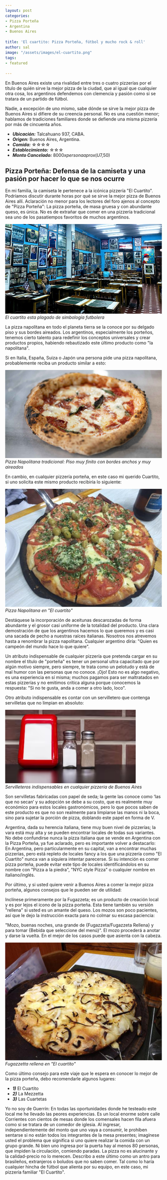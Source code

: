 ```yaml
---
layout: post
categories:
- Pizza Porteña
- Argentina
- Buenos Aires

title: 'El cuartito: Pizza Porteña, fútbol y mucho rock & roll'
author: sal
image: "/assets/images/el-cuartito.png"
tags:
- featured

---
```



En Buenos Aires existe una rivalidad entre tres o cuatro pizzerías por el título de quién sirve la mejor pizza de la ciudad, que al igual que cualquier otra cosa, los argentinos defendemos con clemencia y pasión como si se tratara de un partido de fútbol.

Nadie, a excepción de uno mismo, sabe dónde se sirve la mejor pizza de Buenos Aires si difiere de su creencia personal. No es una cuestión menor; hablamos de tradiciones familiares donde se defiende una misma pizzería por más de cincuenta años.

* **_Ubicación:_**  Talcahuano 937, CABA.
* **_Origen:_** Buenos Aires, Argentina.
* **_Comida:_** ☆☆☆☆
* **_Establecimiento:_** ☆☆☆
* **_Monto Cancelado:_** $8000 x persona aprox (U$7,50)
  
## Pizza Porteña: Defensa de la camiseta y una pasión por hacer lo que se nos ocurre

En mi familia, la camiseta le pertenece a la icónica pizzería "El Cuartito". Podríamos discutir durante horas por qué se sirve la mejor pizza de Buenos Aires allí. Aclaración no menor para los lectores del foro ajenos al concepto de "Pizza Porteña": La pizza porteña, de masa gruesa y con abundante queso, es única. No es de extrañar que comer en una pizzería tradicional sea uno de los pasatiempos favoritos de muchos argentinos. 

![](/assets/images/el-cuartito-inside.jpg)
_El cuartito esta plagado de simbología futbolera_

La pizza napolitana en todo el planeta tierra se la conoce por su delgado piso y sus bordes aireados. Los argentinos, especialmente los porteños, tenemos cierto talento para redefinir los conceptos universales y crear productos propios, habiendo rebautizado este último producto como "la napolitana".

Si en Italia, España, Suiza o Japón una persona pide una pizza napolitana, probablemente reciba un producto similar a esto: 

![](/assets/images/napolitana.png)
_Pizza Napolitana tradicional: Piso muy finito con bordes anchos y muy aireados_

En cambio, en cualquier pizzería porteña, en este caso mi querido Cuartito, si uno solicita este mismo producto recibiría lo siguiente:

![](/assets/images/napolitana-ec.png)
_Pizza Napolitana en "El cuartito"_

Destáquese la incorporación de aceitunas descarozadas de forma abundante y el grosor casi uniforme de la totalidad del producto. Una clara demostración de que los argentinos hacemos lo que queremos y es casi una sacada de pecho a nuestras raíces italianas. Nosotros nos atrevemos hasta a renombrar la pizza napolitana. Cualquier argentino diría: "Quien es campeón del mundo hace lo que quiere".

Un atributo indispensable de cualquier pizzería que pretenda cargar en su nombre el título de "porteña" es tener un personal ultra capacitado que por algún motivo siempre, pero siempre, te trata como un pelotudo y está de mal humor con las personas que no conoce. ¡Ojo! Esto no es algo negativo, es una experiencia en sí misma; muchos pagamos para ser maltratados en estas pizzerías y no emitimos crítica alguna porque conocemos la respuesta: "Si no te gusta, anda a comer a otro lado, loco".

Otro atributo indispensable es contar con un servilletero que contenga servilletas que no limpian en absoluto: 

![](/assets/images/servilletero.png)
_Servilleteros indispensables en cualquier pizzeria de Buenos Aires_

Son servilletas fabricadas con papel de seda; la gente las conoce como ‘las que no secan’ y su adopción se debe a su costo, que es realmente muy económico para estos locales gastronómicos, pero lo que pocos saben de este producto es que no son realmente para limpiarse las manos ni la boca, sino para sujetar la porción de pizza, doblando este papel en forma de V.

Argentina, dada su herencia italiana, tiene muy buen nivel de pizzerías; la vara está muy alta y se pueden encontrar locales de todas sus variantes. No debe confundirse nunca la pizza italiana que se vende en Argentina con la Pizza Porteña, ya fue aclarado, pero es importante volver a destacarlo: En Argentina, pero particularmente en su capital, van a encontrar muchas pizzerías, pero está repleto de locales fancy a los que una pizzería como "El Cuartito" nunca van a siquiera intentar parecerse. Si su intención es comer pizza porteña, puede evitar este tipo de locales identificándolos en su nombre con "Pizza a la piedra", "NYC style Pizza" o cualquier nombre en italiano/inglés.

Por último, y si usted quiere venir a Buenos Aires a comer la mejor pizza porteña, algunos consejos que le pueden ser de utilidad:

Inclínese primeramente por la Fugazzeta; es un producto de creación local y es por lejos el icono de la pizza porteña. Esta tiene también su versión "rellena" si usted es un amante del queso. Los mozos son poco pacientes, así que le dejo la instrucción exacta para no colmar su escasa paciencia:

"Mozo, buenas noches, una grande de {Fugazzeta/Fugazzeta Rellena} y para tomar {Bebida que seleccione del menú}". El mozo procederá a anotar y darse la vuelta. En el mejor de los casos puede que asienta con la cabeza. 

![](/assets/images/fugazzetarellena.png)
_Fugazzetta rellena en "El cuartito"_

Como último consejo para este viaje que le espera en conocer lo mejor de la pizza porteña, debo recomendarle algunos lugares:

* **_1)_** El Cuartito
* **_2)_** La Mezzetta
* **_3)_** Las Cuartetas

Yo no soy de Guerrín: En todas las oportunidades donde he testeado este local me he llevado las peores experiencias. Es un local enorme sobre calle Corrientes con cientos de mesas donde los comensales hacen fila afuera como si se tratara de un comedor de iglesia. Al ingresar, independientemente del monto que uno vaya a consumir, le prohíben sentarse si no están todos los integrantes de la mesa presentes; imagínese usted el problema que significa si uno quiere realizar la comida con un grupo grande. Ni bien uno ingresa por la puerta hay al menos 80 personas, que impiden la circulación, comiendo paradas. La pizza no es alucinante y la calidad-precio no lo merecen. Describo a este último como un antro para brasileños, extranjeros o boludos que no saben comer. Tal como lo haría cualquier hincha de fútbol que alienta por su equipo, en este caso, mi pizzería familiar "El Cuartito".
